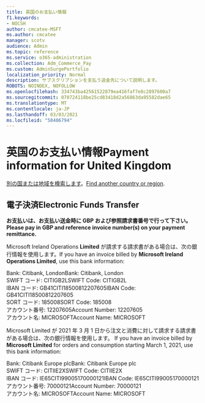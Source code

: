 ```yaml
---
title: 英国のお支払い情報
f1.keywords:
- NOCSH
author: cmcatee-MSFT
ms.author: cmcatee
manager: scotv
audience: Admin
ms.topic: reference
ms.service: o365-administration
ms.collection: Adm_Commerce_Pay
ms.custom: AdminSurgePortfolio
localization_priority: Normal
description: サブスクリプションを支払う送金先について説明します。
ROBOTS: NOINDEX, NOFOLLOW
ms.openlocfilehash: 334743ba42561522879ea416faf7e8c2897600a7
ms.sourcegitcommit: 070724118be25cd83418d2a56863da95582dae65
ms.translationtype: MT
ms.contentlocale: ja-JP
ms.lasthandoff: 03/03/2021
ms.locfileid: "50406794"
---
```

# <a name="payment-information-for-united-kingdom"></a><span data-ttu-id="79829-103">英国のお支払い情報</span><span class="sxs-lookup"><span data-stu-id="79829-103">Payment information for United Kingdom</span></span>

<span data-ttu-id="79829-104">[別の国または地域を検索します](../billing-and-payments/pay-for-your-subscription.md)。</span><span class="sxs-lookup"><span data-stu-id="79829-104">[Find another country or region](../billing-and-payments/pay-for-your-subscription.md).</span></span>

## <a name="electronic-funds-transfer"></a><span data-ttu-id="79829-105">電子決済</span><span class="sxs-lookup"><span data-stu-id="79829-105">Electronic Funds Transfer</span></span>

<span data-ttu-id="79829-106">**お支払いは、お支払い送金時に GBP および参照請求書番号で行って下さい。**</span><span class="sxs-lookup"><span data-stu-id="79829-106">**Please pay in GBP and reference invoice number(s) on your payment remittance.**</span></span>

<span data-ttu-id="79829-107">Microsoft Ireland Operations **Limited** が請求する請求書がある場合は、次の銀行情報を使用します。</span><span class="sxs-lookup"><span data-stu-id="79829-107">If you have an invoice billed by **Microsoft Ireland Operations Limited**, use this bank information:</span></span>

<span data-ttu-id="79829-108">Bank: Citibank, London</span><span class="sxs-lookup"><span data-stu-id="79829-108">Bank: Citibank, London</span></span>\
<span data-ttu-id="79829-109">SWIFT コード: CITIGB2L</span><span class="sxs-lookup"><span data-stu-id="79829-109">SWIFT Code: CITIGB2L</span></span>\
<span data-ttu-id="79829-110">IBAN コード: GB41CITI18500812207605</span><span class="sxs-lookup"><span data-stu-id="79829-110">IBAN Code: GB41CITI18500812207605</span></span>\
<span data-ttu-id="79829-111">SORT コード: 185008</span><span class="sxs-lookup"><span data-stu-id="79829-111">SORT Code: 185008</span></span>\
<span data-ttu-id="79829-112">アカウント番号: 12207605</span><span class="sxs-lookup"><span data-stu-id="79829-112">Account Number: 12207605</span></span>\
<span data-ttu-id="79829-113">アカウント名: MICROSOFT</span><span class="sxs-lookup"><span data-stu-id="79829-113">Account Name: MICROSOFT</span></span>

<span data-ttu-id="79829-114">Microsoft Limited が 2021 年 3 月 1 日から注文と消費に対して請求する請求書がある場合は、次の銀行情報を使用します。 </span><span class="sxs-lookup"><span data-stu-id="79829-114">If you have an invoice billed by **Microsoft Limited** for orders and consumption starting March 1, 2021, use this bank information:</span></span>

<span data-ttu-id="79829-115">Bank: Citibank Europe plc</span><span class="sxs-lookup"><span data-stu-id="79829-115">Bank: Citibank Europe plc</span></span>\
<span data-ttu-id="79829-116">SWIFT コード: CITIIE2X</span><span class="sxs-lookup"><span data-stu-id="79829-116">SWIFT Code: CITIIE2X</span></span>\
<span data-ttu-id="79829-117">IBAN コード: IE65CITI99005170000121</span><span class="sxs-lookup"><span data-stu-id="79829-117">IBAN Code: IE65CITI99005170000121</span></span>\
<span data-ttu-id="79829-118">アカウント番号: 70000121</span><span class="sxs-lookup"><span data-stu-id="79829-118">Account Number: 70000121</span></span>\
<span data-ttu-id="79829-119">アカウント名: MICROSOFT</span><span class="sxs-lookup"><span data-stu-id="79829-119">Account Name: MICROSOFT</span></span>